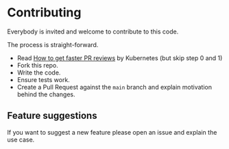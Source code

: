 # Contributing

Everybody is invited and welcome to contribute to this code.

The process is straight-forward.

- Read [How to get faster PR reviews](https://github.com/kubernetes/community/blob/master/contributors/guide/pull-requests.md#best-practices-for-faster-reviews) by Kubernetes (but skip step 0 and 1)
- Fork this repo.
- Write the code.
- Ensure tests work.
- Create a Pull Request against the `main` branch and explain motivation behind the changes.

## Feature suggestions

If you want to suggest a new feature please open an issue and explain the use case.
